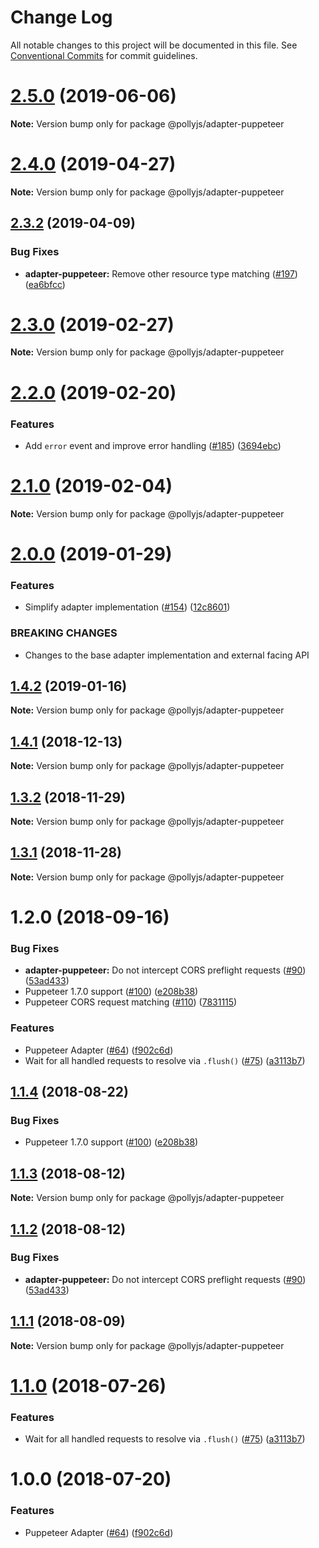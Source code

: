 # Change Log

All notable changes to this project will be documented in this file.
See [Conventional Commits](https://conventionalcommits.org) for commit guidelines.

# [2.5.0](https://github.com/netflix/pollyjs/tree/master/packages/@pollyjs/adapter-puppeteer/compare/v2.4.0...v2.5.0) (2019-06-06)

**Note:** Version bump only for package @pollyjs/adapter-puppeteer





# [2.4.0](https://github.com/netflix/pollyjs/tree/master/packages/@pollyjs/adapter-puppeteer/compare/v2.3.2...v2.4.0) (2019-04-27)

**Note:** Version bump only for package @pollyjs/adapter-puppeteer





## [2.3.2](https://github.com/netflix/pollyjs/tree/master/packages/@pollyjs/adapter-puppeteer/compare/v2.3.1...v2.3.2) (2019-04-09)


### Bug Fixes

* **adapter-puppeteer:** Remove other resource type matching ([#197](https://github.com/netflix/pollyjs/tree/master/packages/[@pollyjs](https://github.com/pollyjs)/adapter-puppeteer/issues/197)) ([ea6bfcc](https://github.com/netflix/pollyjs/tree/master/packages/@pollyjs/adapter-puppeteer/commit/ea6bfcc))





# [2.3.0](https://github.com/netflix/pollyjs/tree/master/packages/@pollyjs/adapter-puppeteer/compare/v2.2.0...v2.3.0) (2019-02-27)

**Note:** Version bump only for package @pollyjs/adapter-puppeteer





# [2.2.0](https://github.com/netflix/pollyjs/tree/master/packages/@pollyjs/adapter-puppeteer/compare/v2.1.0...v2.2.0) (2019-02-20)


### Features

* Add `error` event and improve error handling ([#185](https://github.com/netflix/pollyjs/tree/master/packages/[@pollyjs](https://github.com/pollyjs)/adapter-puppeteer/issues/185)) ([3694ebc](https://github.com/netflix/pollyjs/tree/master/packages/@pollyjs/adapter-puppeteer/commit/3694ebc))





# [2.1.0](https://github.com/netflix/pollyjs/tree/master/packages/@pollyjs/adapter-puppeteer/compare/v2.0.0...v2.1.0) (2019-02-04)

**Note:** Version bump only for package @pollyjs/adapter-puppeteer





# [2.0.0](https://github.com/netflix/pollyjs/tree/master/packages/@pollyjs/adapter-puppeteer/compare/v1.4.2...v2.0.0) (2019-01-29)


### Features

* Simplify adapter implementation ([#154](https://github.com/netflix/pollyjs/tree/master/packages/[@pollyjs](https://github.com/pollyjs)/adapter-puppeteer/issues/154)) ([12c8601](https://github.com/netflix/pollyjs/tree/master/packages/@pollyjs/adapter-puppeteer/commit/12c8601))


### BREAKING CHANGES

* Changes to the base adapter implementation and external facing API





## [1.4.2](https://github.com/netflix/pollyjs/tree/master/packages/@pollyjs/adapter-puppeteer/compare/v1.4.1...v1.4.2) (2019-01-16)

**Note:** Version bump only for package @pollyjs/adapter-puppeteer





## [1.4.1](https://github.com/netflix/pollyjs/tree/master/packages/@pollyjs/adapter-puppeteer/compare/v1.4.0...v1.4.1) (2018-12-13)

**Note:** Version bump only for package @pollyjs/adapter-puppeteer





## [1.3.2](https://github.com/netflix/pollyjs/tree/master/packages/@pollyjs/adapter-puppeteer/compare/v1.3.1...v1.3.2) (2018-11-29)

**Note:** Version bump only for package @pollyjs/adapter-puppeteer





## [1.3.1](https://github.com/netflix/pollyjs/tree/master/packages/@pollyjs/adapter-puppeteer/compare/v1.2.0...v1.3.1) (2018-11-28)

**Note:** Version bump only for package @pollyjs/adapter-puppeteer





<a name="1.2.0"></a>
# 1.2.0 (2018-09-16)


### Bug Fixes

* **adapter-puppeteer:** Do not intercept CORS preflight requests ([#90](https://github.com/netflix/pollyjs/tree/master/packages/[@pollyjs](https://github.com/pollyjs)/adapter-puppeteer/issues/90)) ([53ad433](https://github.com/netflix/pollyjs/tree/master/packages/@pollyjs/adapter-puppeteer/commit/53ad433))
* Puppeteer 1.7.0 support ([#100](https://github.com/netflix/pollyjs/tree/master/packages/[@pollyjs](https://github.com/pollyjs)/adapter-puppeteer/issues/100)) ([e208b38](https://github.com/netflix/pollyjs/tree/master/packages/@pollyjs/adapter-puppeteer/commit/e208b38))
* Puppeteer CORS request matching ([#110](https://github.com/netflix/pollyjs/tree/master/packages/[@pollyjs](https://github.com/pollyjs)/adapter-puppeteer/issues/110)) ([7831115](https://github.com/netflix/pollyjs/tree/master/packages/@pollyjs/adapter-puppeteer/commit/7831115))


### Features

* Puppeteer Adapter ([#64](https://github.com/netflix/pollyjs/tree/master/packages/[@pollyjs](https://github.com/pollyjs)/adapter-puppeteer/issues/64)) ([f902c6d](https://github.com/netflix/pollyjs/tree/master/packages/@pollyjs/adapter-puppeteer/commit/f902c6d))
* Wait for all handled requests to resolve via `.flush()` ([#75](https://github.com/netflix/pollyjs/tree/master/packages/[@pollyjs](https://github.com/pollyjs)/adapter-puppeteer/issues/75)) ([a3113b7](https://github.com/netflix/pollyjs/tree/master/packages/@pollyjs/adapter-puppeteer/commit/a3113b7))




<a name="1.1.4"></a>
## [1.1.4](https://github.com/netflix/pollyjs/tree/master/packages/@pollyjs/adapter-puppeteer/compare/@pollyjs/adapter-puppeteer@1.1.3...@pollyjs/adapter-puppeteer@1.1.4) (2018-08-22)


### Bug Fixes

* Puppeteer 1.7.0 support ([#100](https://github.com/netflix/pollyjs/tree/master/packages/[@pollyjs](https://github.com/pollyjs)/adapter-puppeteer/issues/100)) ([e208b38](https://github.com/netflix/pollyjs/tree/master/packages/@pollyjs/adapter-puppeteer/commit/e208b38))




<a name="1.1.3"></a>
## [1.1.3](https://github.com/netflix/pollyjs/tree/master/packages/@pollyjs/adapter-puppeteer/compare/@pollyjs/adapter-puppeteer@1.1.2...@pollyjs/adapter-puppeteer@1.1.3) (2018-08-12)




**Note:** Version bump only for package @pollyjs/adapter-puppeteer

<a name="1.1.2"></a>
## [1.1.2](https://github.com/netflix/pollyjs/tree/master/packages/@pollyjs/adapter-puppeteer/compare/@pollyjs/adapter-puppeteer@1.1.1...@pollyjs/adapter-puppeteer@1.1.2) (2018-08-12)


### Bug Fixes

* **adapter-puppeteer:** Do not intercept CORS preflight requests ([#90](https://github.com/netflix/pollyjs/tree/master/packages/[@pollyjs](https://github.com/pollyjs)/adapter-puppeteer/issues/90)) ([53ad433](https://github.com/netflix/pollyjs/tree/master/packages/@pollyjs/adapter-puppeteer/commit/53ad433))




<a name="1.1.1"></a>
## [1.1.1](https://github.com/netflix/pollyjs/tree/master/packages/@pollyjs/adapter-puppeteer/compare/@pollyjs/adapter-puppeteer@1.1.0...@pollyjs/adapter-puppeteer@1.1.1) (2018-08-09)




**Note:** Version bump only for package @pollyjs/adapter-puppeteer

<a name="1.1.0"></a>
# [1.1.0](https://github.com/netflix/pollyjs/tree/master/packages/@pollyjs/adapter-puppeteer/compare/@pollyjs/adapter-puppeteer@1.0.0...@pollyjs/adapter-puppeteer@1.1.0) (2018-07-26)


### Features

* Wait for all handled requests to resolve via `.flush()` ([#75](https://github.com/netflix/pollyjs/tree/master/packages/[@pollyjs](https://github.com/pollyjs)/adapter-puppeteer/issues/75)) ([a3113b7](https://github.com/netflix/pollyjs/tree/master/packages/@pollyjs/adapter-puppeteer/commit/a3113b7))




<a name="1.0.0"></a>
# 1.0.0 (2018-07-20)


### Features

* Puppeteer Adapter ([#64](https://github.com/netflix/pollyjs/tree/master/packages/[@pollyjs](https://github.com/pollyjs)/adapter-puppeteer/issues/64)) ([f902c6d](https://github.com/netflix/pollyjs/tree/master/packages/@pollyjs/adapter-puppeteer/commit/f902c6d))
